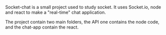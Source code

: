 Socket-chat is a small project used to study socket.
It uses Socket.io, node and react to make a "real-time" chat application.

The project contain two main folders, the API one contains the node code, and the chat-app contain the react.
